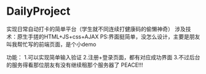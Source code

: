 # DailyProject
实现日常自动打卡的简单平台（学生就不同连续打健康码的偷懒神奇）
涉及技术：原生手搓的HTML+JS+css+AJAX
PS:界面挺简单，没怎么设计，主要是朋友叫我帮忙写的前端页面，是个小demo

功能：
1.可以实现简单输入验证
2.注册+登录页面，都有对应成功界面
3.不过后台的服务得看那位朋友有没有继续租那个服务器了
PEACE!!!
